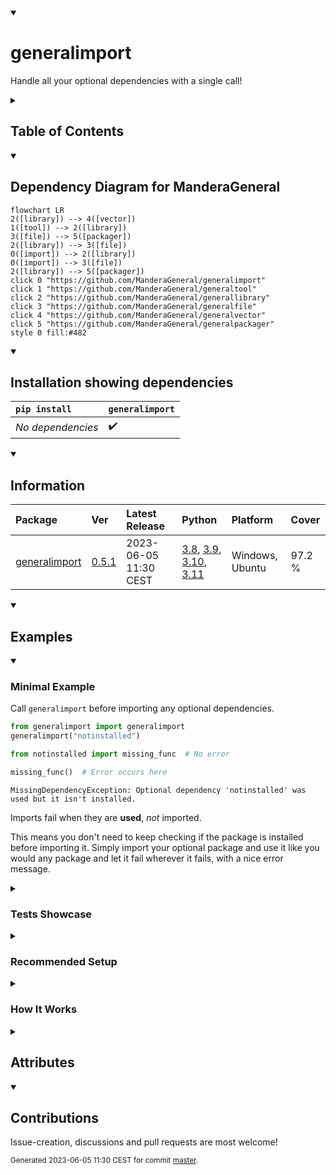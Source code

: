 <details open>
<summary><h1>generalimport</h1></summary>

Handle all your optional dependencies with a single call!

<details>
<summary><h2>Table of Contents</h2></summary>

<pre>
<a href='#generalimport'>generalimport</a>
├─ <a href='#Dependency-Diagram-for-ManderaGeneral'>Dependency Diagram for ManderaGeneral</a>
├─ <a href='#Installation-showing-dependencies'>Installation showing dependencies</a>
├─ <a href='#Information'>Information</a>
├─ <a href='#Examples'>Examples</a>
│  ├─ <a href='#Minimal-Example'>Minimal Example</a>
│  ├─ <a href='#Tests-Showcase'>Tests Showcase</a>
│  ├─ <a href='#Recommended-Setup'>Recommended Setup</a>
│  └─ <a href='#How-It-Works'>How It Works</a>
├─ <a href='#Attributes'>Attributes</a>
└─ <a href='#Contributions'>Contributions</a>
</pre>
</details>


<details open>
<summary><h2>Dependency Diagram for ManderaGeneral</h2></summary>

```mermaid
flowchart LR
2([library]) --> 4([vector])
1([tool]) --> 2([library])
3([file]) --> 5([packager])
2([library]) --> 3([file])
0([import]) --> 2([library])
0([import]) --> 3([file])
2([library]) --> 5([packager])
click 0 "https://github.com/ManderaGeneral/generalimport"
click 1 "https://github.com/ManderaGeneral/generaltool"
click 2 "https://github.com/ManderaGeneral/generallibrary"
click 3 "https://github.com/ManderaGeneral/generalfile"
click 4 "https://github.com/ManderaGeneral/generalvector"
click 5 "https://github.com/ManderaGeneral/generalpackager"
style 0 fill:#482
```
</details>


<details open>
<summary><h2>Installation showing dependencies</h2></summary>

| `pip install`     | `generalimport`   |
|:------------------|:------------------|
| *No dependencies* | ✔️                |
</details>


<details open>
<summary><h2>Information</h2></summary>

| Package                                                          | Ver                                              | Latest Release        | Python                                                                                                                                                                                                                                                 | Platform        | Cover   |
|:-----------------------------------------------------------------|:-------------------------------------------------|:----------------------|:-------------------------------------------------------------------------------------------------------------------------------------------------------------------------------------------------------------------------------------------------------|:----------------|:--------|
| [generalimport](https://github.com/ManderaGeneral/generalimport) | [0.5.1](https://pypi.org/project/generalimport/) | 2023-06-05 11:30 CEST | [3.8](https://www.python.org/downloads/release/python-380/), [3.9](https://www.python.org/downloads/release/python-390/), [3.10](https://www.python.org/downloads/release/python-3100/), [3.11](https://www.python.org/downloads/release/python-3110/) | Windows, Ubuntu | 97.2 %  |
</details>


<details open>
<summary><h2>Examples</h2></summary>


<details open>
<summary><h3>Minimal Example</h3></summary>


Call `generalimport` before importing any optional dependencies.

```python
from generalimport import generalimport
generalimport("notinstalled")

from notinstalled import missing_func  # No error

missing_func()  # Error occurs here
```


```
MissingDependencyException: Optional dependency 'notinstalled' was used but it isn't installed.
```

Imports fail when they are **used**, *not* imported.

This means you don't need to keep checking if the package is installed before importing it.
Simply import your optional package and use it like you would any package and let it fail wherever it fails, with a nice error message.
</details>


<details>
<summary><h3>Tests Showcase</h3></summary>


The beauty of this package is that the error raised isn't just any exception.
It has two base classes: `unittest.case.SkipTest` and `_pytest.outcomes.Skipped` (If available).

This means that if a test method uses an uninstalled optional package then that test is automatically skipped.
This means no more manual skip decorators for optional dependencies!

```python
from generalimport import generalimport
generalimport("optional_uninstalled_package")

from optional_uninstalled_package import missing_func

from unittest import TestCase

class MyTest(TestCase):
    def test_missing_func(self):
        self.assertEqual(3, missing_func(1, 2))
```


```
Ran 1 test in 0.002s

OK (skipped=1)

Skipped: Optional dependency 'optional_uninstalled_package' was used but it isn't installed.
```
</details>


<details>
<summary><h3>Recommended Setup</h3></summary>


Put this in your `__init__.py` file to affect *all* imports inside the folder `__init__.py` resides in.

```python
from generalimport import generalimport
generalimport("your", "optional", "dependencies")
```


`generalimport("*")` makes it handle **all** names (If missing of course)

:warning: `generalimport("*")._scope = None` disables the scope
- Makes it handle missing imports anywhere
- For example it will override `pandas` internal custom optional dependency handling
</details>


<details>
<summary><h3>How It Works</h3></summary>



- When `generalimport` is instantiated it creates a new importer for `sys.meta_path`.
- This importer will return 'fake' modules for matching names and scope.
- The scope ensures only your own imports are faked.
- The fake module will recursively return a FakeModule instance when asked for an attribute.
- When used in any way (\_\_call\_\_, \_\_add\_\_, \_\_str\_\_ etc) it raises `generalimport.MissingDependencyException`.
- This exception has the 'skip-exceptions' from `unittest` and `pytest` as bases, which means that tests will automatically be skipped.
</details>

</details>


<details>
<summary><h2>Attributes</h2></summary>

<pre>
<a href='https://github.com/ManderaGeneral/generalimport/blob/master/generalimport/__init__.py#L1'>Module: generalimport</a>
├─ <a href='https://github.com/ManderaGeneral/generalimport/blob/master/generalimport/dunders.py#L7'>Class: DynamicDunder</a>
│  ├─ <a href='https://github.com/ManderaGeneral/generalimport/blob/master/generalimport/dunders.py#L20'>Method: result</a>
│  └─ <a href='https://github.com/ManderaGeneral/generalimport/blob/master/generalimport/dunders.py#L19'>Method: trigger</a>
├─ <a href='https://github.com/ManderaGeneral/generalimport/blob/master/generalimport/fake_module.py#L14'>Class: FakeModule</a>
│  ├─ <a href='https://github.com/ManderaGeneral/generalimport/blob/master/generalimport/fake_module.py#L67'>Method: error_func</a>
│  └─ <a href='https://github.com/ManderaGeneral/generalimport/blob/master/generalimport/fake_module.py#L72'>Method: error_func_class</a>
├─ <a href='https://github.com/ManderaGeneral/generalimport/blob/master/generalimport/general_importer.py#L9'>Class: GeneralImporter</a>
│  ├─ <a href='https://github.com/ManderaGeneral/generalimport/blob/master/generalimport/general_importer.py#L25'>Method: catch</a>
│  ├─ <a href='https://github.com/ManderaGeneral/generalimport/blob/master/generalimport/general_importer.py#L49'>Method: create_module</a>
│  ├─ <a href='https://github.com/ManderaGeneral/generalimport/blob/master/generalimport/general_importer.py#L52'>Method: exec_module</a>
│  └─ <a href='https://github.com/ManderaGeneral/generalimport/blob/master/generalimport/general_importer.py#L33'>Method: find_spec</a>
├─ <a href='https://github.com/ManderaGeneral/generalimport/blob/master/generalimport/import_catcher.py#L8'>Class: ImportCatcher</a>
│  └─ <a href='https://github.com/ManderaGeneral/generalimport/blob/master/generalimport/import_catcher.py#L24'>Method: handle</a>
├─ <a href='https://github.com/ManderaGeneral/generalimport/blob/master/generalimport/exception.py#L30'>Class: MissingDependencyException</a>
├─ <a href='https://github.com/ManderaGeneral/generalimport/blob/master/generalimport/exception.py#L34'>Class: MissingOptionalDependency</a>
├─ <a href='https://github.com/ManderaGeneral/generalimport/blob/master/generalimport_bottom.py#L63'>Function: fake_module_check</a>
├─ <a href='https://github.com/ManderaGeneral/generalimport/blob/master/generalimport/top.py#L16'>Function: generalimport</a>
├─ <a href='https://github.com/ManderaGeneral/generalimport/blob/master/generalimport/top.py#L12'>Function: get_importer</a>
├─ <a href='https://github.com/ManderaGeneral/generalimport/blob/master/generalimport_bottom.py#L8'>Function: get_installed_modules_names</a>
├─ <a href='https://github.com/ManderaGeneral/generalimport/blob/master/generalimport_bottom.py#L42'>Function: get_spec</a>
├─ <a href='https://github.com/ManderaGeneral/generalimport/blob/master/generalimport_bottom.py#L29'>Function: import_module</a>
├─ <a href='https://github.com/ManderaGeneral/generalimport/blob/master/generalimport/top.py#L43'>Function: is_imported</a>
├─ <a href='https://github.com/ManderaGeneral/generalimport/blob/master/generalimport_bottom.py#L14'>Function: module_is_installed</a>
├─ <a href='https://github.com/ManderaGeneral/generalimport/blob/master/generalimport_bottom.py#L48'>Function: module_is_namespace</a>
├─ <a href='https://github.com/ManderaGeneral/generalimport/blob/master/generalimport_bottom.py#L52'>Function: module_name_is_namespace</a>
├─ <a href='https://github.com/ManderaGeneral/generalimport/blob/master/generalimport/top.py#L38'>Function: reset_generalimport</a>
└─ <a href='https://github.com/ManderaGeneral/generalimport/blob/master/generalimport_bottom.py#L45'>Function: spec_is_namespace</a>
</pre>
</details>


<details open>
<summary><h2>Contributions</h2></summary>

Issue-creation, discussions and pull requests are most welcome!
</details>



<sup>
Generated 2023-06-05 11:30 CEST for commit <a href='https://github.com/ManderaGeneral/generalimport/commit/master'>master</a>.
</sup>
</details>

